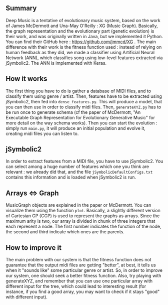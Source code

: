 Summary
-------
Deep Music is a tentative of evolutionary music system, based on the work of James McDermott and Una-May O'Reilly : XG
(Music Graph). Basically, the graph representation and the evolutionary part (genetic evolution) is their work, and was
originally written in Java, but we implemented it Python. You can find their GitHub here : https://github.com/jmmcd/XG .
The main difference with their work is the fitness function used : instead of relying on human feedback as they did, we
made a classifier using Artificial Neural Network (ANN), which classifies song using low-level features extracted via
jSymbolic2. The ANN is implemented with Keras.

How it works
------------
The first thing you have to do is gather a database of MIDI files, and to classify them using genre / artist. Then,
features have to be extracted using jSymbolic2, then fed into `dense_features.py`. This will produce a model, that you
can then use in order to classify midi files.
Then, `generateXYZ.py` has to be run once to generate schema (cf the paper of McDermott, "An Executable Graph Representation for
Evolutionary Generative Music" for more detail on the way schema works).
Then you can start the evolution : simply run `main.py`, it will produce an initial population and evolve it, creating
midi files you can listen to.

jSymbolic2
----------
In order to extract features from a MIDI file, you have to use jSymbolic2. You can select 
among a huge number of features which one you think are relevant : we already did that, and 
the file `jSymbolicDefaultConfigs.txt` contains this information and is loaded when 
jSymbolic2 is run.

Arrays <=> Graph
----------------
MusicGraph objects are explained in the paper or McDermott. You can visualize them using the function `plot`. Basically,
a slightly different version of Cartesian GP (CGP) is used to represent the graphs as arrays.
Since the maximum arity is two, our array is divided in chunk of three integers that each represent a node. The first
number indicates the function of the node, the second and third indicate which ones are the parents.

How to improve it
-----------------
The main problem with our system is that the fitness function does not guarantee that the output midi files are getting
"better", at best, it tells us when it "sounds like" some particular genre or artist. So, in order to improve our system,
one should seek a better fitness function.
Also, try playing with generateXYZ, and remember that you can use one particular array with different input for the tree,
which could lead to interesting result (for instance, if you find a good array, you may want to check if it stays "good"
with different input).